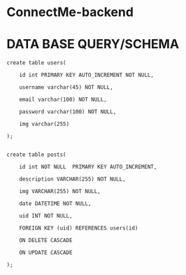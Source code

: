 # ConnectMe-backend

# DATA BASE QUERY/SCHEMA


	create table users(

		id int PRIMARY KEY AUTO_INCREMENT NOT NULL,

 		username varchar(45) NOT NULL,
	
 		email varchar(100) NOT NULL,
	
 		password varchar(100) NOT NULL,
	
 		img varchar(255) 
	
 	);


	create table posts(
	
 		id int NOT NULL  PRIMARY KEY AUTO_INCREMENT,
		
	 	description VARCHAR(255) NOT NULL,
		
	 	img VARCHAR(255) NOT NULL,
		
	 	date DATETIME NOT NULL,
		
	 	uid INT NOT NULL,
		
	 	FOREIGN KEY (uid) REFERENCES users(id)
		
	 	ON DELETE CASCADE
	
 		ON UPDATE CASCADE
	
 	);
